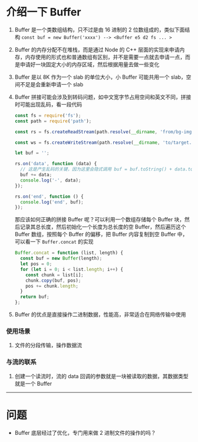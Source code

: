 # 介绍一下 Buffer

1. Buffer 是一个类数组结构，只不过是由 16 进制的 2 位数组成的，类似下面结构
   `const buf = new Buffer('xxxx') --> <Buffer e5 d2 fs ... >`

2. Buffer 的内存分配不在堆栈，而是通过 Node 的 C++ 层面的实现来申请内存，内存使用的形式也和普通数组有区别，并不是需要一点就去申请一点，而是申请好一块固定大小的内存区域，然后根据用量去做一些变化

3. Buffer 是以 8K 作为一个 slab 的单位大小，小 Buffer 可能共用一个 slab，空间不足是会重新申请一个 slab

4. Buffer 拼接可能会涉及到转码问题，如中文宽字节占用空间和英文不同，拼接时可能出现乱码，看一段代码

   ```js
   const fs = require('fs');
   const path = require('path');

   const rs = fs.createReadStream(path.resolve(__dirname, 'from/bg-img.jpg'));

   const ws = fs.createWriteStream(path.resolve(__dirname, 'to/target.jpg'));

   let buf = '';

   rs.on('data', function (data) {
     // 这是产生乱码的关键，因为这里会隐式调用 buf = buf.toString() + data.toString()
     buf += data;
     console.log('-', data);
   });

   rs.on('end', function () {
     console.log('end', buf);
   });
   ```

   那应该如何正确的拼接 Buffer 呢？可以利用一个数组存储每个 Buffer 块，然后记录其总长度，然后初始化一个长度为总长度的空 Buffer，然后遍历这个 Buffer 数组，按照每个 Buffer 的偏移，把 Buffer 内容复制到空 Buffer 中，可以看一下 `Buffer.concat` 的实现

   ```js
   Buffer.concat = function (list, length) {
     const buf = new Buffer(length);
     let pos = 0;
     for (let i = 0; i < list.length; i++) {
       const chunk = list[i];
       chunk.copy(buf, pos);
       pos += chunk.length;
     }
     return buf;
   };
   ```

5. Buffer 的优点是直接操作二进制数据，性能高，非常适合在网络传输中使用

### 使用场景

1. 文件的分段传输，操作数据流

### 与流的联系

1. 创建一个读流时，流的 data 回调的参数就是一块被读取的数据，其数据类型就是一个 Buffer

---

# 问题

- Buffer 底层经过了优化，专门用来做 2 进制文件的操作的吗？
